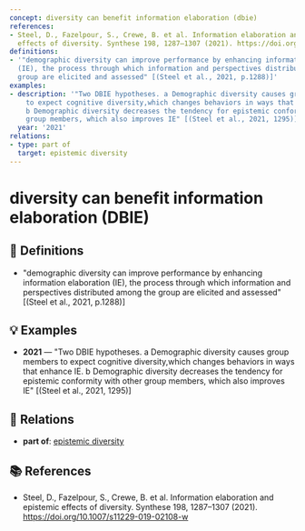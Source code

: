 ```yaml
---
concept: diversity can benefit information elaboration (dbie)
references:
- Steel, D., Fazelpour, S., Crewe, B. et al. Information elaboration and epistemic
  effects of diversity. Synthese 198, 1287–1307 (2021). https://doi.org/10.1007/s11229-019-02108-w
definitions:
- '"demographic diversity can improve performance by enhancing information elaboration
  (IE), the process through which information and perspectives distributed among the
  group are elicited and assessed" [(Steel et al., 2021, p.1288)]'
examples:
- description: '"Two DBIE hypotheses. a Demographic diversity causes group members
    to expect cognitive diversity,which changes behaviors in ways that enhance IE.
    b Demographic diversity decreases the tendency for epistemic conformity with other
    group members, which also improves IE" [(Steel et al., 2021, 1295)]'
  year: '2021'
relations:
- type: part of
  target: epistemic diversity
---
```


# diversity can benefit information elaboration (DBIE)

## 📖 Definitions

- "demographic diversity can improve performance by enhancing information elaboration (IE), the process through which information and perspectives distributed among the group are elicited and assessed" [(Steel et al., 2021, p.1288)]

## 💡 Examples

- **2021** — "Two DBIE hypotheses. a Demographic diversity causes group members to expect cognitive diversity,which changes behaviors in ways that enhance IE. b Demographic diversity decreases the tendency for epistemic conformity with other group members, which also improves IE" [(Steel et al., 2021, 1295)]

## 🔗 Relations

- **part of**: [epistemic diversity](./epistemic-diversity.md)

## 📚 References

- Steel, D., Fazelpour, S., Crewe, B. et al. Information elaboration and epistemic effects of diversity. Synthese 198, 1287–1307 (2021). https://doi.org/10.1007/s11229-019-02108-w
